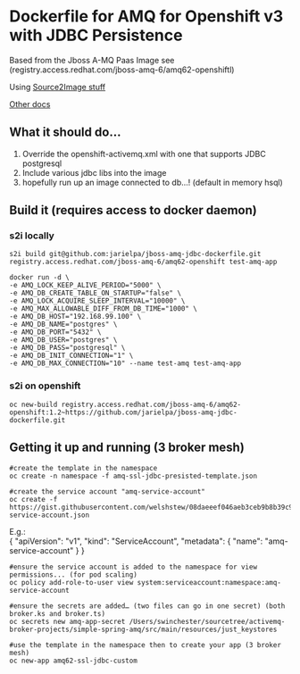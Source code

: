 # Dockerfile for AMQ for Openshift v3 with JDBC Persistence

Based from the Jboss A-MQ Paas Image see (registry.access.redhat.com/jboss-amq-6/amq62-openshiftl)

Using [Source2Image stuff](https://github.com/openshift/source-to-image)

[Other docs](https://docs.openshift.com/container-platform/3.3/creating_images/index.html)

## What it should do...

1.  Override the openshift-activemq.xml with one that supports JDBC postgresql
2.  Include various jdbc libs into the image
3.  hopefully run up an image connected to db...! (default in memory hsql)


## Build it (requires access to docker daemon)

### s2i locally

	s2i build git@github.com:jarielpa/jboss-amq-jdbc-dockerfile.git registry.access.redhat.com/jboss-amq-6/amq62-openshift test-amq-app

	docker run -d \
	-e AMQ_LOCK_KEEP_ALIVE_PERIOD="5000" \
	-e AMQ_DB_CREATE_TABLE_ON_STARTUP="false" \
	-e AMQ_LOCK_ACQUIRE_SLEEP_INTERVAL="10000" \
	-e AMQ_MAX_ALLOWABLE_DIFF_FROM_DB_TIME="1000" \
	-e AMQ_DB_HOST="192.168.99.100" \
	-e AMQ_DB_NAME="postgres" \
	-e AMQ_DB_PORT="5432" \
	-e AMQ_DB_USER="postgres" \
	-e AMQ_DB_PASS="postgresql" \
	-e AMQ_DB_INIT_CONNECTION="1" \
	-e AMQ_DB_MAX_CONNECTION="10" --name test-amq test-amq-app

### s2i on openshift

	oc new-build registry.access.redhat.com/jboss-amq-6/amq62-openshift:1.2~https://github.com/jarielpa/jboss-amq-jdbc-dockerfile.git

## Getting it up and running (3 broker mesh)	

	#create the template in the namespace
	oc create -n namespace -f amq-ssl-jdbc-presisted-template.json

	#create the service account "amq-service-account"
	oc create -f https://gist.githubusercontent.com/welshstew/08daeeef046aeb3ceb9b8b39c9e0d243/raw/1c9535126b57ab7c8adc4ae0859583c20c25eca9/amq-service-account.json

E.g.:	
		{
		  "apiVersion": "v1",
		  "kind": "ServiceAccount",
		  "metadata": {
		    "name": "amq-service-account"
		  }
	  }

	#ensure the service account is added to the namespace for view permissions... (for pod scaling)
	oc policy add-role-to-user view system:serviceaccount:namespace:amq-service-account

	#ensure the secrets are added… (two files can go in one secret) (both broker.ks and broker.ts)
	oc secrets new amq-app-secret /Users/swinchester/sourcetree/activemq-broker-projects/simple-spring-amq/src/main/resources/just_keystores

	#use the template in the namespace then to create your app (3 broker mesh)
	oc new-app amq62-ssl-jdbc-custom




